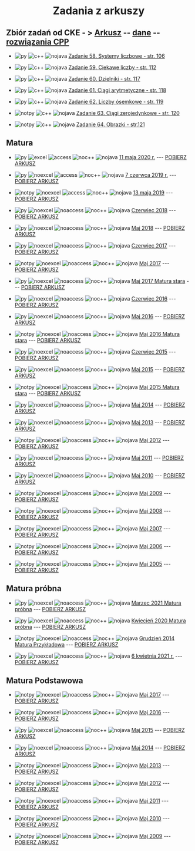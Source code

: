 <h1 align="center"> Zadania z arkuszy </h1>

## Zbiór zadań od CKE - > <a href="https://cke.gov.pl/images/_EGZAMIN_MATURALNY_OD_2015/Materialy/Zbiory_zadan/Matura_Zbi%C3%B3r_zada%C5%84_Informatyka.pdf">Arkusz</a> -- <a href="https://cke.gov.pl/images/_EGZAMIN_MATURALNY_OD_2015/Materialy/Zbiory_zadan/inf-pr-dane.zip">dane</a> -- <a href="https://cke.gov.pl/images/_EGZAMIN_MATURALNY_OD_2015/Materialy/Zbiory_zadan/inf-pr-rozwiazania.zip">rozwiązania CPP</a>

- ![py] ![c++] ![nojava] [Zadanie 58. Systemy liczbowe - str. 106](https://github.com/wernexnrs123/MATURA-INFORMATYKA/blob/master/dzialy/zadania_zbior/58.md) 

- ![py] ![c++] ![nojava] [Zadanie 59. Ciekawe liczby - str. 112](https://github.com/wernexnrs123/MATURA-INFORMATYKA/blob/master/dzialy/zadania_zbior/59.md)

- ![py] ![c++] ![nojava] [Zadanie 60. Dzielniki  - str. 117](https://github.com/wernexnrs123/MATURA-INFORMATYKA/blob/master/dzialy/zadania_zbior/60.md)

- ![py] ![c++] ![nojava] [Zadanie 61. Ciągi arytmetyczne - str. 118](https://github.com/wernexnrs123/MATURA-INFORMATYKA/blob/master/dzialy/zadania_zbior/61.md)

- ![py] ![c++] ![nojava] [Zadanie 62. Liczby ósemkowe - str. 119](https://github.com/wernexnrs123/MATURA-INFORMATYKA/blob/master/dzialy/zadania_zbior/62.md)

- ![notpy] ![c++] ![nojava] [Zadanie 63. Ciągi zerojedynkowe - str. 120](https://github.com/wernexnrs123/MATURA-INFORMATYKA/blob/master/dzialy/zadania_zbior/63.md)

- ![notpy] ![c++] ![nojava] [Zadanie 64. Obrazki - str.121](https://github.com/wernexnrs123/MATURA-INFORMATYKA/blob/master/dzialy/zadania_zbior/64.md)

## Matura

- ![py] ![excel] ![access] ![noc++] ![nojava] [11 maja 2020 r.](https://github.com/wernexnrs/MATURA-INFORMATYKA/blob/master/dzialy/zadania_arkusze/2020_maj/2020_maj.md) --- [POBIERZ ARKUSZ](https://arkusze.pl/matura-informatyka-2020-czerwiec-poziom-rozszerzony/)

- ![py] ![noexcel] ![access] ![noc++] ![nojava] [7 czerwca 2019 r.](https://github.com/wernexnrs123/MATURA-INFORMATYKA/blob/master/dzialy/zadania_arkusze/2019_czerwiec/2019_czerwiec.md) --- [POBIERZ ARKUSZ](https://arkusze.pl/matura-informatyka-2019-czerwiec-poziom-rozszerzony/)

- ![notpy] ![noexcel] ![access] ![noc++] ![nojava] [13 maja 2019](https://github.com/wernexnrs/MATURA-INFORMATYKA/blob/master/dzialy/zadania_arkusze/2019_maj/2019_maj.md) --- [POBIERZ ARKUSZ](https://arkusze.pl/matura-informatyka-2019-maj-poziom-rozszerzony/)

- ![py] ![noexcel] ![noaccess] ![noc++] ![nojava] [Czerwiec 2018](https://github.com/wernexnrs123/MATURA-INFORMATYKA/blob/master/dzialy/zadania_arkusze/2018_czerwiec.md) --- [POBIERZ ARKUSZ](https://arkusze.pl/matura-informatyka-2018-czerwiec-poziom-rozszerzony/)

- ![py] ![noexcel] ![noaccess] ![noc++] ![nojava] [Maj 2018](https://github.com/wernexnrs123/MATURA-INFORMATYKA/blob/master/dzialy/zadania_arkusze/2018_maj.md) --- [POBIERZ ARKUSZ](https://arkusze.pl/matura-informatyka-2018-maj-poziom-rozszerzony/)

- ![py] ![noexcel] ![noaccess] ![noc++] ![nojava] [Czerwiec 2017](https://github.com/wernexnrs123/MATURA-INFORMATYKA/blob/master/dzialy/zadania_arkusze/2017_czerwiec.md) --- [POBIERZ ARKUSZ](https://arkusze.pl/matura-informatyka-2017-czerwiec-poziom-rozszerzony/)

- ![notpy] ![noexcel] ![noaccess] ![noc++] ![nojava] [Maj 2017](https://github.com/wernexnrs123/MATURA-INFORMATYKA/blob/master/dzialy/zadania_arkusze/2017_maj.md) --- [POBIERZ ARKUSZ](https://arkusze.pl/matura-informatyka-2017-maj-poziom-rozszerzony/)

- ![py] ![noexcel] ![noaccess] ![noc++] ![nojava] [Maj 2017 Matura stara](https://github.com/wernexnrs123/MATURA-INFORMATYKA/blob/master/dzialy/zadania_arkusze/2017_maj_stare.md) --- [POBIERZ ARKUSZ](https://arkusze.pl/matura-stara-informatyka-2017-maj-poziom-rozszerzony/)

- ![py] ![noexcel] ![noaccess] ![noc++] ![nojava] [Czerwiec 2016](https://github.com/wernexnrs123/MATURA-INFORMATYKA/blob/master/dzialy/zadania_arkusze/2016_czerwiec.md) --- [POBIERZ ARKUSZ](https://arkusze.pl/matura-informatyka-2016-czerwiec-poziom-rozszerzony/)

- ![py] ![noexcel] ![noaccess] ![noc++] ![nojava] [Maj 2016](https://github.com/wernexnrs123/MATURA-INFORMATYKA/blob/master/dzialy/zadania_arkusze/2016_maj.md) --- [POBIERZ ARKUSZ](https://arkusze.pl/matura-informatyka-2016-maj-poziom-rozszerzony/)

- ![notpy] ![noexcel] ![noaccess] ![noc++] ![nojava] [Maj 2016 Matura stara](https://github.com/wernexnrs123/MATURA-INFORMATYKA/blob/master/dzialy/zadania_arkusze/2016_maj_stare.md) --- [POBIERZ ARKUSZ](https://arkusze.pl/matura-stara-informatyka-2016-maj-poziom-rozszerzony/)

- ![py] ![noexcel] ![noaccess] ![noc++] ![nojava] [Czerwiec 2015](https://github.com/wernexnrs123/MATURA-INFORMATYKA/blob/master/dzialy/zadania_arkusze/2015_czerwiec.md) --- [POBIERZ ARKUSZ](https://arkusze.pl/matura-informatyka-2015-czerwiec-poziom-rozszerzony/)

- ![py] ![noexcel] ![noaccess] ![noc++] ![nojava] [Maj 2015](https://github.com/wernexnrs123/MATURA-INFORMATYKA/blob/master/dzialy/zadania_arkusze/2015_maj.md) --- [POBIERZ ARKUSZ](https://arkusze.pl/matura-informatyka-2015-maj-poziom-rozszerzony/)

- ![notpy] ![noexcel] ![noaccess] ![noc++] ![nojava] [Maj 2015 Matura stara](https://github.com/wernexnrs123/MATURA-INFORMATYKA/blob/master/dzialy/zadania_arkusze/2015_maj_stare.md) --- [POBIERZ ARKUSZ](https://arkusze.pl/matura-stara-informatyka-2015-maj-poziom-rozszerzony/)

- ![py] ![noexcel] ![noaccess] ![noc++] ![nojava] [Maj 2014](https://github.com/wernexnrs123/MATURA-INFORMATYKA/blob/master/dzialy/zadania_arkusze/2014_maj.md) --- [POBIERZ ARKUSZ](https://arkusze.pl/matura-informatyka-2014-maj-poziom-rozszerzony/)

- ![py] ![noexcel] ![noaccess] ![noc++] ![nojava] [Maj 2013](https://github.com/wernexnrs123/MATURA-INFORMATYKA/blob/master/dzialy/zadania_arkusze/2013_maj.md) --- [POBIERZ ARKUSZ](https://arkusze.pl/matura-informatyka-2013-maj-poziom-rozszerzony/)

- ![notpy] ![noexcel] ![noaccess] ![noc++] ![nojava] [Maj 2012](https://github.com/wernexnrs123/MATURA-INFORMATYKA/blob/master/dzialy/zadania_arkusze/2012_maj.md) --- [POBIERZ ARKUSZ](https://arkusze.pl/matura-informatyka-2012-maj-poziom-rozszerzony/)

- ![py] ![noexcel] ![noaccess] ![noc++] ![nojava] [Maj 2011](https://github.com/wernexnrs123/MATURA-INFORMATYKA/blob/master/dzialy/zadania_arkusze/2011_maj.md) --- [POBIERZ ARKUSZ](https://arkusze.pl/matura-informatyka-2011-maj-poziom-rozszerzony/)

- ![py] ![noexcel] ![noaccess] ![noc++] ![nojava] [Maj 2010](https://github.com/wernexnrs123/MATURA-INFORMATYKA/blob/master/dzialy/zadania_arkusze/2010_maj.md) --- [POBIERZ ARKUSZ](https://arkusze.pl/matura-informatyka-2010-maj-poziom-rozszerzony/)

- ![notpy] ![noexcel] ![noaccess] ![noc++] ![nojava] [Maj 2009](https://github.com/wernexnrs123/MATURA-INFORMATYKA/blob/master/dzialy/zadania_arkusze/2009_maj.md) --- [POBIERZ ARKUSZ](https://arkusze.pl/matura-informatyka-2009-maj-poziom-rozszerzony/)

- ![notpy] ![noexcel] ![noaccess] ![noc++] ![nojava] [Maj 2008](https://github.com/wernexnrs123/MATURA-INFORMATYKA/blob/master/dzialy/zadania_arkusze/2008_maj.md) --- [POBIERZ ARKUSZ](https://arkusze.pl/matura-informatyka-2008-maj-poziom-rozszerzony/)

- ![notpy] ![noexcel] ![noaccess] ![noc++] ![nojava] [Maj 2007](https://github.com/wernexnrs123/MATURA-INFORMATYKA/blob/master/dzialy/zadania_arkusze/2007_maj.md) --- [POBIERZ ARKUSZ](https://arkusze.pl/matura-informatyka-2007-maj-poziom-rozszerzony/)

- ![notpy] ![noexcel] ![noaccess] ![noc++] ![nojava] [Maj 2006](https://github.com/wernexnrs123/MATURA-INFORMATYKA/blob/master/dzialy/zadania_arkusze/2006_maj.md) --- [POBIERZ ARKUSZ](https://arkusze.pl/matura-informatyka-2006-maj-poziom-rozszerzony/)

- ![notpy] ![noexcel] ![noaccess] ![noc++] ![nojava] [Maj 2005](https://github.com/wernexnrs123/MATURA-INFORMATYKA/blob/master/dzialy/zadania_arkusze/2005_maj.md) --- [POBIERZ ARKUSZ](https://arkusze.pl/matura-informatyka-2005-maj-poziom-rozszerzony/)

## Matura próbna

- ![py] ![noexcel] ![noaccess] ![noc++] ![nojava] [Marzec 2021 Matura próbna](https://github.com/wernexnrs123/MATURA-INFORMATYKA/blob/master/dzialy/zadania_arkusze/2021_marzec_pr.md) --- [POBIERZ ARKUSZ](https://drive.google.com/file/d/1jnVlDrMth5YTKPz8wW-gzq6kfwsJBkjL/view?usp=sharing)

- ![py] ![noexcel] ![noaccess] ![noc++] ![nojava] [Kwiecień 2020 Matura próbna](https://github.com/wernexnrs123/MATURA-INFORMATYKA/blob/master/dzialy/zadania_arkusze/2020_kwiecien_pr.md) --- [POBIERZ ARKUSZ](https://arkusze.pl/matura-probna-informatyka-2020-kwiecien-poziom-rozszerzony/)

- ![notpy] ![noexcel] ![noaccess] ![noc++] ![nojava] [Grudzień 2014 Matura Przykładowa](https://github.com/wernexnrs123/MATURA-INFORMATYKA/blob/master/dzialy/zadania_arkusze/2014_grudzien_pr.md) --- [POBIERZ ARKUSZ](https://drive.google.com/file/d/1093cRHeTPFGILJO-iSE-Owjsd-bX10ij/view?usp=sharing)

- ![py] ![noexcel] ![noaccess] ![noc++] ![nojava] [6 kwietnia 2021 r.](https://github.com/wernexnrs/MATURA-INFORMATYKA/blob/master/dzialy/zadania_arkusze/2021_kwiecen/2021_kwiecien.md) --- [POBIERZ ARKUSZ](https://drive.google.com/file/d/1jRFgzeqdPOqBCcRVf907akEmmPQj88Qc/view?usp=sharing)

## Matura Podstawowa

- ![notpy] ![noexcel] ![noaccess] ![noc++] ![nojava] [Maj 2017](https://github.com/wernexnrs/MATURA-INFORMATYKA/blob/master/dzialy/zadania_arkusze/2017_maj_podstawa/2017_maj_podstawa.md) --- [POBIERZ ARKUSZ](https://arkusze.pl/matura-stara-informatyka-2017-maj-poziom-podstawowy/)

- ![notpy] ![noexcel] ![noaccess] ![noc++] ![nojava] [Maj 2016](https://github.com/wernexnrs/MATURA-INFORMATYKA/blob/master/dzialy/zadania_arkusze/2016_maj_podstawa/2016_maj_podstawa.md) --- [POBIERZ ARKUSZ](https://arkusze.pl/matura-stara-informatyka-2016-maj-poziom-podstawowy/)

- ![py] ![noexcel] ![noaccess] ![noc++] ![nojava] [Maj 2015](https://github.com/wernexnrs/MATURA-INFORMATYKA/blob/master/dzialy/zadania_arkusze/2015_maj_podstawa/2015_maj_podstawa.md) --- [POBIERZ ARKUSZ](https://arkusze.pl/matura-stara-informatyka-2015-maj-poziom-podstawowy/)

- ![py] ![noexcel] ![noaccess] ![noc++] ![nojava] [Maj 2014](https://github.com/wernexnrs/MATURA-INFORMATYKA/blob/master/dzialy/zadania_arkusze/2014_maj_podstawa/2014_maj_podstawa.md) --- [POBIERZ ARKUSZ](https://arkusze.pl/matura-informatyka-2014-maj-poziom-podstawowy/)

- ![notpy] ![noexcel] ![noaccess] ![noc++] ![nojava] [Maj 2013](https://github.com/wernexnrs/MATURA-INFORMATYKA/blob/master/dzialy/zadania_arkusze/2013_maj_podstawa/2013_maj_podstawa.md) --- [POBIERZ ARKUSZ](https://arkusze.pl/matura-informatyka-2013-maj-poziom-podstawowy/)

- ![notpy] ![noexcel] ![noaccess] ![noc++] ![nojava] [Maj 2012](https://github.com/wernexnrs/MATURA-INFORMATYKA/blob/master/dzialy/zadania_arkusze/2012_maj_podstawa/2012_maj_podstawa.md) --- [POBIERZ ARKUSZ](https://arkusze.pl/matura-informatyka-2012-maj-poziom-podstawowy/)
 
- ![notpy] ![noexcel] ![noaccess] ![noc++] ![nojava] [Maj 2011](https://github.com/wernexnrs/MATURA-INFORMATYKA/blob/master/dzialy/zadania_arkusze/2011_maj_podstawa/2011_maj_podstawa.md) --- [POBIERZ ARKUSZ](https://arkusze.pl/matura-informatyka-2011-maj-poziom-podstawowy/)
 
- ![notpy] ![noexcel] ![noaccess] ![noc++] ![nojava] [Maj 2010](https://github.com/wernexnrs/MATURA-INFORMATYKA/blob/master/dzialy/zadania_arkusze/2010_maj_podstawa/2010_maj_podstawa.md) --- [POBIERZ ARKUSZ](https://arkusze.pl/matura-informatyka-2010-maj-poziom-podstawowy/)

- ![notpy] ![noexcel] ![noaccess] ![noc++] ![nojava] [Maj 2009](https://github.com/wernexnrs/MATURA-INFORMATYKA/blob/master/dzialy/zadania_arkusze/2009_maj_podstawa/2009_maj_podstawa.md) --- [POBIERZ ARKUSZ](https://arkusze.pl/matura-informatyka-2009-maj-poziom-podstawowy/)

[py]: https://img.shields.io/badge/Python-%E2%9C%94-green?style=flat-square&logo=python
[notpy]: https://img.shields.io/badge/Python-%E2%9C%98-red?style=flat-square&logo=python

[excel]: https://img.shields.io/badge/Excel-%E2%9C%94-green?style=flat-square&logo=Microsoft-Excel&logoColor=green
[noexcel]: https://img.shields.io/badge/Excel-%E2%9C%98-red?style=flat-square&logo=Microsoft-Excel&logoColor=green

[access]: https://img.shields.io/badge/Access-%E2%9C%94-green?style=flat-square&logo=Microsoft-Access&logoColor=red
[noaccess]: https://img.shields.io/badge/Access-%E2%9C%98-red?style=flat-square&logo=Microsoft-Access&logoColor=red

[java]: https://img.shields.io/badge/Java-%E2%9C%94-green?style=flat-square&logo=Java&logoColor=yellow
[nojava]: https://img.shields.io/badge/Java-%E2%9C%98-red?style=flat-square&logo=Java&logoColor=yellow

[c++]: https://img.shields.io/badge/C++-%E2%9C%94-green?style=flat-square&logo=c%2B%2B&logoColor=blue
[noc++]: https://img.shields.io/badge/C++-%E2%9C%98-red?style=flat-square&logo=c%2B%2B&logoColor=blue 
